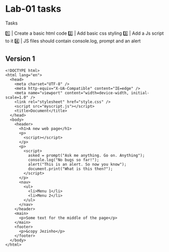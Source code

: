 # Lab-01 tasks

Tasks

1️⃣  | Create a basic html code
2️⃣  | Add basic css styling
3️⃣  | Add a Js script to it
4️⃣  |  JS files should contain console.log, prompt and an alert

## Version 1

```
<!DOCTYPE html>
<html lang="en">
  <head>
    <meta charset="UTF-8" />
    <meta http-equiv="X-UA-Compatible" content="IE=edge" />
    <meta name="viewport" content="width=device-width, initial-scale=1.0" />
    <link rel="stylesheet" href="style.css" />
    <script src="myscript.js"></script>
    <title>Document</title>
  </head>
  <body>
    <header>
      <h1>A new web page</h1>
      <p>
        <script></script>
      </p>
      <p>
        <script>
          asked = prompt("Ask me anything. Go on. Anything");
          console.log("No bugs so far!");
          alert("This is an alert. So now you know");
          document.print("What is this then?");
        </script>
      </p>
      <nav>
        <ul>
          <li>Menu 1</li>
          <li>Menu 2</li>
        </ul>
      </nav>
    </header>
    <main>
      <p>Some text for the middle of the page</p>
    </main>
    <footer>
      <p>&copy Jezinho</p>
    </footer>
  </body>
</html>
```
